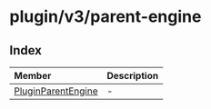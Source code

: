 # plugin/v3/parent-engine

## Index

| Member | Description |
| :------ | :------ |
| [PluginParentEngine](classes/PluginParentEngine.md) | - |
